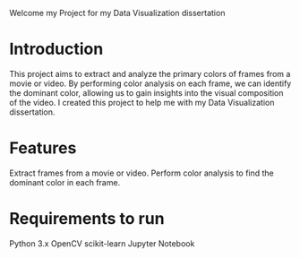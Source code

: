 Welcome my Project for my Data Visualization dissertation 

# Introduction 
This project aims to extract and analyze the primary colors of frames from a movie or video. By performing color analysis on each frame, we can identify the dominant color, allowing us to gain insights into the visual composition of the video. I created this project to help me with my Data Visualization dissertation. 
# Features
Extract frames from a movie or video.
Perform color analysis to find the dominant color in each frame.
# Requirements to run 
Python 3.x
OpenCV
scikit-learn
Jupyter Notebook
